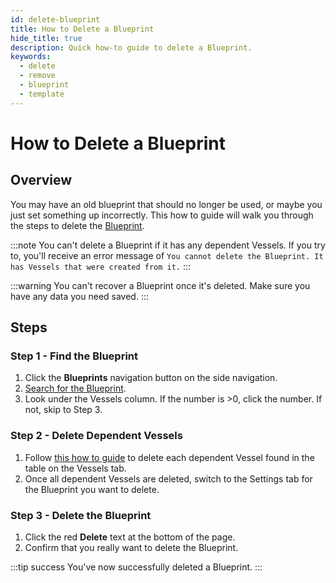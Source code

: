 ```yaml
---
id: delete-blueprint
title: How to Delete a Blueprint
hide_title: true
description: Quick how-to guide to delete a Blueprint.
keywords:
  - delete
  - remove
  - blueprint
  - template
---
```


# How to Delete a Blueprint

## Overview

You may have an old blueprint that should no longer be used, or maybe you just set something up incorrectly. This how to guide will walk you through the steps to delete the [Blueprint](../../reference/blueprints.md).

:::note
You can't delete a Blueprint if it has any dependent Vessels. If you try to, you'll receive an error message of `You cannot delete the Blueprint. It has Vessels that were created from it.`
:::

:::warning
You can't recover a Blueprint once it's deleted. Make sure you have any data you need saved.
:::

## Steps

### Step 1 - Find the Blueprint

1. Click the **Blueprints** navigation button on the side navigation.
2. [Search for the Blueprint](search-for-blueprint.md).
3. Look under the Vessels column. If the number is >0, click the number. If not, skip to Step 3.

### Step 2 - Delete Dependent Vessels
1. Follow [this how to guide](../vessels/delete-vessel.md) to delete each dependent Vessel found in the table on the Vessels tab.
2. Once all dependent Vessels are deleted, switch to the Settings tab for the Blueprint you want to delete.

### Step 3 - Delete the Blueprint

1. Click the red **Delete** text at the bottom of the page.
2. Confirm that you really want to delete the Blueprint.

:::tip success
You've now successfully deleted a Blueprint.
:::